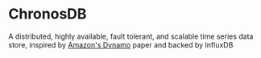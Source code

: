 # ChronosDB
A distributed, highly available, fault tolerant, and scalable time series data store, inspired by [Amazon's Dynamo](https://www.allthingsdistributed.com/files/amazon-dynamo-sosp2007.pdf) paper and backed by InfluxDB
